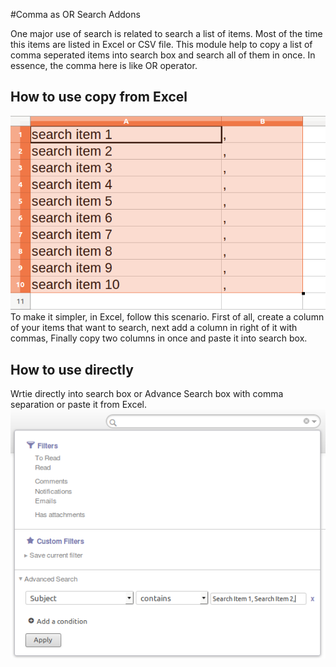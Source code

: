 #Comma as OR Search Addons

One major use of search is related to search a list of items. Most of the time this items are listed in Excel or CSV file.
This module help to copy a list of comma seperated items into search box and search all of them in once. In essence, the comma here is like OR operator.
## How to use copy from Excel
![Excel screen on how to copy a list with comma](/images/excel_search.png?raw=true "Excel screen on how to copy a list with comma")
To make it simpler, in Excel, follow this scenario.
First of all, create a column of your items that want to search, next add a column in right of it with commas, Finally copy two columns in once and paste it into search box.
## How to use directly
Wrtie directly into search box or Advance Search box with comma separation or paste it from Excel.
![Write directly or paste it](/images/paste_in_advance_search.png?raw=true "Excel screen Write directly or paste it")



